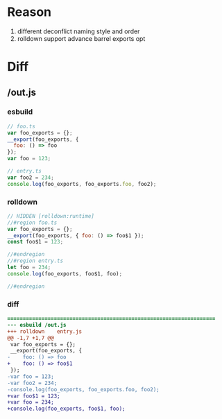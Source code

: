 # Reason
1. different deconflict naming style and order 
2. rolldown support advance barrel exports opt
# Diff
## /out.js
### esbuild
```js
// foo.ts
var foo_exports = {};
__export(foo_exports, {
  foo: () => foo
});
var foo = 123;

// entry.ts
var foo2 = 234;
console.log(foo_exports, foo_exports.foo, foo2);
```
### rolldown
```js
// HIDDEN [rolldown:runtime]
//#region foo.ts
var foo_exports = {};
__export(foo_exports, { foo: () => foo$1 });
const foo$1 = 123;

//#endregion
//#region entry.ts
let foo = 234;
console.log(foo_exports, foo$1, foo);

//#endregion
```
### diff
```diff
===================================================================
--- esbuild	/out.js
+++ rolldown	entry.js
@@ -1,7 +1,7 @@
 var foo_exports = {};
 __export(foo_exports, {
-    foo: () => foo
+    foo: () => foo$1
 });
-var foo = 123;
-var foo2 = 234;
-console.log(foo_exports, foo_exports.foo, foo2);
+var foo$1 = 123;
+var foo = 234;
+console.log(foo_exports, foo$1, foo);

```